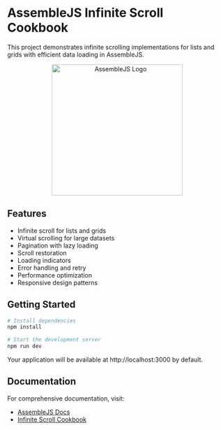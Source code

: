 # AssembleJS Infinite Scroll Cookbook

This project demonstrates infinite scrolling implementations for lists and grids with efficient data loading in AssembleJS.

<p align="center">
  <img
    src="https://assemblejs.com/logo.png"
    alt="AssembleJS Logo"
    width="300"
  />
</p>

## Features

- Infinite scroll for lists and grids
- Virtual scrolling for large datasets
- Pagination with lazy loading
- Scroll restoration
- Loading indicators
- Error handling and retry
- Performance optimization
- Responsive design patterns

## Getting Started

```bash
# Install dependencies
npm install

# Start the development server
npm run dev
```

Your application will be available at http://localhost:3000 by default.

## Documentation

For comprehensive documentation, visit:
- [AssembleJS Docs](https://assemblejs.com/docs)
- [Infinite Scroll Cookbook](https://assemblejs.com/docs/cookbook/infinite-scroll)